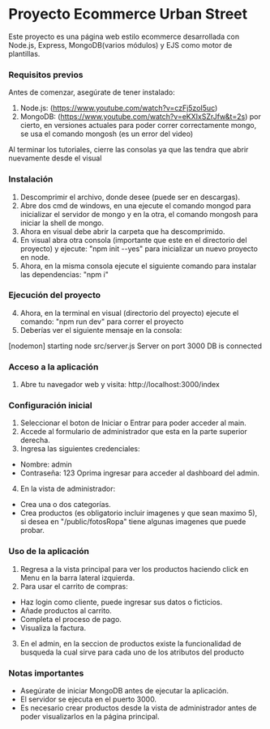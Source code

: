 # Proyecto Ecommerce Urban Street

Este proyecto es una página web estilo ecommerce desarrollada con Node.js, Express, MongoDB(varios módulos) y EJS como motor de plantillas.

### Requisitos previos

Antes de comenzar, asegúrate de tener instalado:

1. Node.js: (https://www.youtube.com/watch?v=czFj5zoI5uc)
2. MongoDB: (https://www.youtube.com/watch?v=eKXIxSZrJfw&t=2s) por cierto, en versiones actuales para poder correr correctamente mongo, se usa el comando mongosh (es un error del video)

Al terminar los tutoriales, cierre las consolas ya que las tendra que abrir nuevamente desde el visual

### Instalación

1. Descomprimir el archivo, donde desee (puede ser en descargas).
2. Abre dos cmd de windows, en una ejecute el comando mongod para inicializar el servidor de mongo y en la otra, el comando mongosh para iniciar la shell de mongo.
3. Ahora en visual debe abrir la carpeta que ha descomprimido.
4. En visual abra otra consola (importante que este en el directorio del proyecto) y ejecute: "npm init --yes" para inicializar un nuevo proyecto en node.
5. Ahora, en la misma consola ejecute el siguiente comando para instalar las dependencias: "npm i"

### Ejecución del proyecto

4. Ahora, en la terminal en visual (directorio del proyecto) ejecute el comando: "npm run dev" para correr el proyecto
3. Deberías ver el siguiente mensaje en la consola: 

[nodemon] starting node src/server.js
Server on port 3000
DB is connected

### Acceso a la aplicación

1. Abre tu navegador web y visita: http://localhost:3000/index

### Configuración inicial

1. Seleccionar el boton de Iniciar o Entrar para poder acceder al main.
2. Accede al formulario de administrador que esta en la parte superior derecha.
3. Ingresa las siguientes credenciales:
- Nombre: admin
- Contraseña: 123
Oprima ingresar para acceder al dashboard del admin.

4. En la vista de administrador:
- Crea una o dos categorías.
- Crea productos (es obligatorio incluir imagenes y que sean maximo 5), si desea en "/public/fotosRopa" tiene algunas imagenes que puede probar.

### Uso de la aplicación

1. Regresa a la vista principal para ver los productos haciendo click en Menu en la barra lateral izquierda.
2. Para usar el carrito de compras:
- Haz login como cliente, puede ingresar sus datos o ficticios.
- Añade productos al carrito.
- Completa el proceso de pago.
- Visualiza la factura.

3. En el admin, en la seccion de productos existe la funcionalidad de busqueda la cual sirve para cada uno de los atributos del producto

### Notas importantes

- Asegúrate de iniciar MongoDB antes de ejecutar la aplicación.
- El servidor se ejecuta en el puerto 3000.
- Es necesario crear productos desde la vista de administrador antes de poder visualizarlos en la página principal.